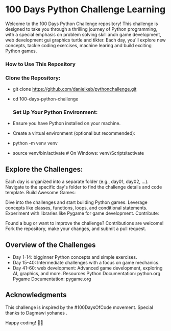 
# 100 Days Python Challenge Learning 
Welcome to the 100 Days Python Challenge repository! This challenge is designed to take you through a thrilling journey of Python programming, with a special emphasis on problem solving skill andn game development, web development gui graphics turtle and tikter.
Each day, you'll explore new concepts, tackle coding exercises, machine learing and build exciting Python games.

### How to Use This Repository
### Clone the Repository:


- git clone https://github.com/danielkeb/pythonchallenge.git
- cd 100-days-python-challenge
  ### Set Up Your Python Environment:

- Ensure you have Python installed on your machine.
- Create a virtual environment (optional but recommended):

- python -m venv venv
- source venv/bin/activate  # On Windows: venv\Scripts\activate
## Explore the Challenges:

Each day is organized into a separate folder (e.g., day01, day02, ...).
Navigate to the specific day's folder to find the challenge details and code template.
Build Awesome Games:

Dive into the challenges and start building Python games.
Leverage concepts like classes, functions, loops, and conditional statements.
Experiment with libraries like Pygame for game development.
Contribute:

Found a bug or want to improve the challenge? Contributions are welcome!
Fork the repository, make your changes, and submit a pull request.
## Overview of the Challenges
- Day 1-14: bigginner Python concepts and simple exercises.
- Day 15-40: Intermediate challenges with a focus on game mechanics.
- Day 41-60: web development: Advanced game development, exploring AI, graphics, and more.
Resources
Python Documentation: python.org
Pygame Documentation: pygame.org
## Acknowledgments
This challenge is inspired by the #100DaysOfCode movement. Special thanks to Dagmawi yohanes .

Happy coding! 🚀✨
